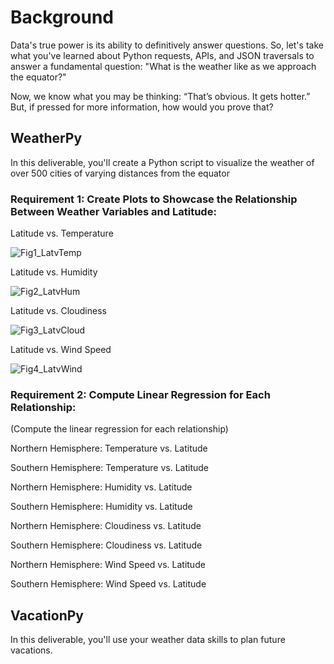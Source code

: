 # Background
Data's true power is its ability to definitively answer questions. So, let's take what you've learned about Python requests, APIs, and JSON traversals to answer a fundamental question: "What is the weather like as we approach the equator?"

Now, we know what you may be thinking: “That’s obvious. It gets hotter.” But, if pressed for more information, how would you prove that?

## WeatherPy
In this deliverable, you'll create a Python script to visualize the weather of over 500 cities of varying distances from the equator

### Requirement 1: Create Plots to Showcase the Relationship Between Weather Variables and Latitude:

Latitude vs. Temperature

![Fig1_LatvTemp](https://user-images.githubusercontent.com/120594187/217727889-576d4c48-7745-49ad-9fd5-aea17318a529.png)


Latitude vs. Humidity

![Fig2_LatvHum](https://user-images.githubusercontent.com/120594187/217727966-220993cc-e07c-432e-9a24-6c5ff47f755b.png)


Latitude vs. Cloudiness

![Fig3_LatvCloud](https://user-images.githubusercontent.com/120594187/217727981-40dcb9fe-5fa9-471f-a7a5-2c42a9614056.png)


Latitude vs. Wind Speed

![Fig4_LatvWind](https://user-images.githubusercontent.com/120594187/217727998-e26fa78c-1185-482c-8daf-82d951ecbe45.png)


### Requirement 2: Compute Linear Regression for Each Relationship:
(Compute the linear regression for each relationship)

Northern Hemisphere: Temperature vs. Latitude

Southern Hemisphere: Temperature vs. Latitude

Northern Hemisphere: Humidity vs. Latitude

Southern Hemisphere: Humidity vs. Latitude

Northern Hemisphere: Cloudiness vs. Latitude

Southern Hemisphere: Cloudiness vs. Latitude

Northern Hemisphere: Wind Speed vs. Latitude

Southern Hemisphere: Wind Speed vs. Latitude

## VacationPy
In this deliverable, you'll use your weather data skills to plan future vacations.
